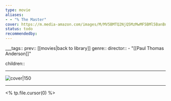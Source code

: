```yaml
---
type: movie
aliases:
- - "% The Master"
cover: https://m.media-amazon.com/images/M/MV5BMTQ2NjQ5MzMwMF5BMl5BanBnXkFtZTcwMjczNTAzOA@@._V1_SX300.jpg
status: todo
recommendedby:
---
```

___tags:: prev:: [[movies|back to library]]
genre::
director::   - "[[Paul Thomas Anderson]]"

children::
___
![cover|150](https://m.media-amazon.com/images/M/MV5BMTQ2NjQ5MzMwMF5BMl5BanBnXkFtZTcwMjczNTAzOA@@._V1_SX300.jpg)
___
<% tp.file.cursor(0) %>
